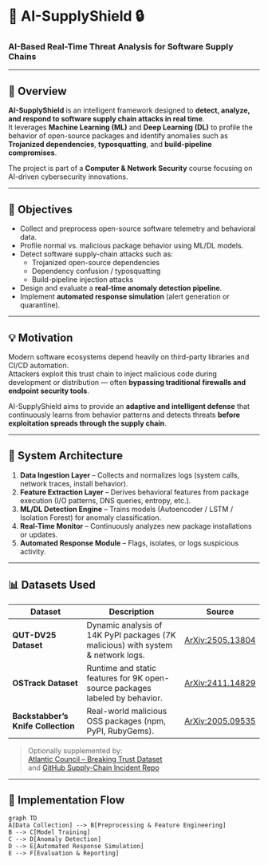 # 🧠 AI-SupplyShield 🔒  
### AI-Based Real-Time Threat Analysis for Software Supply Chains  

---

## 📘 Overview
**AI-SupplyShield** is an intelligent framework designed to **detect, analyze, and respond to software supply chain attacks in real time**.  
It leverages **Machine Learning (ML)** and **Deep Learning (DL)** to profile the behavior of open-source packages and identify anomalies such as **Trojanized dependencies**, **typosquatting**, and **build-pipeline compromises**.

The project is part of a **Computer & Network Security** course focusing on AI-driven cybersecurity innovations.

---

## 🎯 Objectives
- Collect and preprocess open-source software telemetry and behavioral data.  
- Profile normal vs. malicious package behavior using ML/DL models.  
- Detect software supply-chain attacks such as:
  - Trojanized open-source dependencies  
  - Dependency confusion / typosquatting  
  - Build-pipeline injection attacks  
- Design and evaluate a **real-time anomaly detection pipeline**.  
- Implement **automated response simulation** (alert generation or quarantine).  

---

## 💡 Motivation
Modern software ecosystems depend heavily on third-party libraries and CI/CD automation.  
Attackers exploit this trust chain to inject malicious code during development or distribution — often **bypassing traditional firewalls and endpoint security tools**.

AI-SupplyShield aims to provide an **adaptive and intelligent defense** that continuously learns from behavior patterns and detects threats **before exploitation spreads through the supply chain**.

---

## 🧠 System Architecture

1. **Data Ingestion Layer** – Collects and normalizes logs (system calls, network traces, install behavior).  
2. **Feature Extraction Layer** – Derives behavioral features from package execution (I/O patterns, DNS queries, entropy, etc.).  
3. **ML/DL Detection Engine** – Trains models (Autoencoder / LSTM / Isolation Forest) for anomaly classification.  
4. **Real-Time Monitor** – Continuously analyzes new package installations or updates.  
5. **Automated Response Module** – Flags, isolates, or logs suspicious activity.  

---

## 📊 Datasets Used

| Dataset | Description | Source |
|----------|--------------|---------|
| **QUT-DV25 Dataset** | Dynamic analysis of 14K PyPI packages (7K malicious) with system & network logs. | [ArXiv:2505.13804](https://arxiv.org/abs/2505.13804) |
| **OSTrack Dataset** | Runtime and static features for 9K open-source packages labeled by behavior. | [ArXiv:2411.14829](https://arxiv.org/abs/2411.14829) |
| **Backstabber’s Knife Collection** | Real-world malicious OSS packages (npm, PyPI, RubyGems). | [ArXiv:2005.09535](https://arxiv.org/abs/2005.09535) |

> Optionally supplemented by:  
> [Atlantic Council – Breaking Trust Dataset](https://www.atlanticcouncil.org/commentary/trackers-and-data-visualizations/breaking-trust-the-dataset/)  
> and [GitHub Supply-Chain Incident Repo](https://github.com/tstromberg/supplychain-attack-data)

---

## 🧩 Implementation Flow

```mermaid
graph TD
A[Data Collection] --> B[Preprocessing & Feature Engineering]
B --> C[Model Training]
C --> D[Anomaly Detection]
D --> E[Automated Response Simulation]
E --> F[Evaluation & Reporting]
